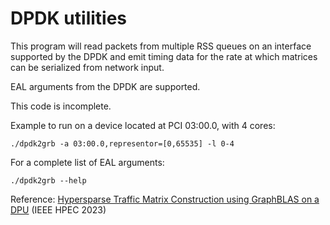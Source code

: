 # DPDK utilities

This program will read packets from multiple RSS queues on an interface supported by the DPDK and emit
timing data for the rate at which matrices can be serialized from network input.

EAL arguments from the DPDK are supported.  

This code is incomplete.

Example to run on a device located at PCI 03:00.0, with 4 cores:

    ./dpdk2grb -a 03:00.0,representor=[0,65535] -l 0-4 

For a complete list of EAL arguments:
    
    ./dpdk2grb --help

Reference: [Hypersparse Traffic Matrix Construction using GraphBLAS on a DPU](https://doi.org/10.48550/arXiv.2310.18334) (IEEE HPEC 2023)